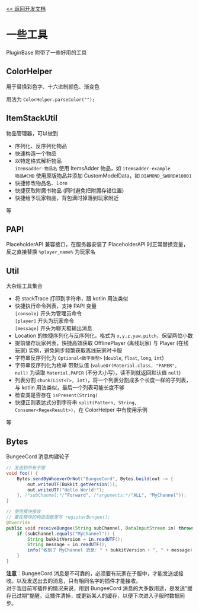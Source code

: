 [<< 返回开发文档](README.md)

# 一些工具

PluginBase 附带了一些好用的工具

## ColorHelper

用于替换彩色字、十六进制颜色、渐变色

用法为 `ColorHelper.parseColor("");`

## ItemStackUtil

物品管理器，可以做到
+ 序列化、反序列化物品
+ 快速构造一个物品
+ 以特定格式解析物品  
`itemsadder-物品名` 使用 ItemsAdder 物品，如 `itemsadder-example`  
`物品#CMD` 使用原版物品并添加 CustomModelData，如 `DIAMOND_SWORD#10001`
+ 快捷修改物品名、Lore
+ 快捷获取附魔书物品 (同时避免把附魔存错位置)
+ 快捷给予玩家物品，背包满时掉落到玩家附近

等

## PAPI

PlaceholderAPI 兼容接口，在服务器安装了 PlaceholderAPI 时正常替换变量，反之直接替换 `%player_name%` 为玩家名

## Util

大杂烩工具集合

+ 将 stackTrace 打印到字符串，跟 kotlin 用法类似
+ 快捷执行命令列表，支持 PAPI 变量  
`[console]` 开头为管理员命令  
`[player]` 开头为玩家命令  
`[message]` 开头为聊天框输出消息
+ Location 的快捷序列化与反序列化，格式为 `x,y,z,yaw,pitch`，保留两位小数
+ 提前储存玩家列表，快捷高效获取 OfflinePlayer (离线玩家) 与 Player (在线玩家) 实例，避免同步频繁获取离线玩家时卡服
+ 字符串反序列化为 `Optional<数字类型>` (`double`, `float`, `long`, `int`)
+ 字符串反序列化为枚举 带默认值 (`valueOr(Material.class, "PAPER", null)` 为读取 `Material.PAPER` (不分大小写)，读不到就返回默认值 `null`)
+ 列表分割 `chunk(List<T>, int)`，将一个列表分割成多个长度一样的子列表，与 kotlin 用法类似，最后一个列表可能长度不够
+ 检查类是否存在 `isPresent(String)`
+ 快捷正则表达式分割字符串 `split(Pattern, String, Consumer<RegexResult>)`，在 ColorHelper 中有使用示例

等

## Bytes

BungeeCord 消息构建轮子

```java
// 发送到所有子服
void foo() {
    Bytes.sendByWhoeverOrNot("BungeeCord", Bytes.build(out -> {
        out.writeUTF(Bukkit.getVersion());
        out.writeUTF("Hello World!");
    }, /*subChannel:*/"Forward", /*arguments:*/"ALL", "MyChannel"));
}
```
```java
// 使用模块接收
// 要在模块的构造函数里写 registerBungee();
@Override
public void receiveBungee(String subChannel, DataInputStream in) throws IOException {
    if (subChannel.equals("MyChannel")) {
        String bukkitVersion = in.readUTF();
        String message = in.readUTF();
        info("收到了 MyChannel 消息: " + bukkitVersion + ", " + message);
    }
}
```

**注意**：BungeeCord 消息是不可靠的，必须要有玩家在子服中，才能发送或接收。以及发送出去的消息，只有相同名字的插件才能接收。  
对于我目前写插件的情况来说，用到 BungeeCord 消息的大多数用途，是发送“缓存已过期”提醒，让插件清掉，或更新某人的缓存，以便下次进入子服时数据同步。
